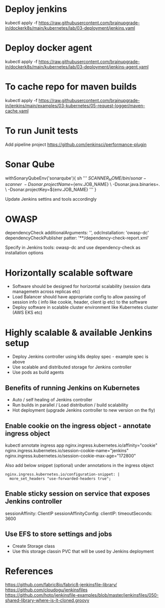 # Deploy jenkins
kubectl apply -f https://raw.githubusercontent.com/brainupgrade-in/dockerk8s/main/kubernetes/lab/03-deployment/jenkins.yaml

# Deploy docker agent
kubectl apply -f https://raw.githubusercontent.com/brainupgrade-in/dockerk8s/main/kubernetes/lab/03-deployment/jenkins-agent.yaml

# To cache repo for maven builds
kubectl apply -f https://raw.githubusercontent.com/brainupgrade-in/jenkins/main/examples/03-kubernetes/05-request-logger/maven-cache.yaml

# To run Junit tests
Add pipeline project https://github.com/jenkinsci/performance-plugin 

# Sonar Qube
withSonaryQubeEnv('sonarqube'){
    sh ''' 
    $SCANNER_HOME/bin/sonar-scanner \ 
     -Dsonar.projectName=${env.JOB_NAME} \ 
     -Dsonar.java.binaries=. \ 
      -Dsonar.projectKey=${env.JOB_NAME}
    '''
}

Update Jenkins settins and tools accordingly

# OWASP
dependencyCheck additionalArguments: '', odcInstallation: 'owasp-dc' dependencyCheckPublisher patter: '**/dependency-check-report.xml'

Specify in Jenkins tools: owasp-dc and use dependency-check as installation options

# Horizontally scalable software
- Software should be designed for horizontal scalability (session data managemetn across replicas etc)
- Load Balancer should have appropriate config to allow passing of session info ( info like cookie, header, client ip etc) to the software
- Deploy software in scalable cluster environment like Kubernetes cluster (AWS EKS etc)

# Highly scalable & available Jenkins setup
- Deploy Jenkins controller using k8s deploy spec - example spec is above 
- Use scalable and distributed storage for Jenkins controller
- Use pods as build agents
## Benefits of running Jenkins on  Kubernetes
- Auto / self healing of Jenkins controller
- Run builds in parallel / Load distribution / build scalability
- Hot deployment (upgrade Jenkins controller to new version on the fly)

## Enable cookie on the ingress object - annotate ingress object
kubectl annotate ingress app nginx.ingress.kubernetes.io/affinity="cookie" nginx.ingress.kubernetes.io/session-cookie-name="jenkins"  nginx.ingress.kubernetes.io/session-cookie-max-age="172800"

Also add below snippet (optional) under annotations in the ingress object

    nginx.ingress.kubernetes.io/configuration-snippet: |
      more_set_headers "use-forwarded-headers true";

## Enable sticky session on service that exposes Jenkins controller
  sessionAffinity: ClientIP
  sessionAffinityConfig:
    clientIP:
      timeoutSeconds: 3600
## Use EFS to store settings and jobs
- Create Storage class
- Use this storage classin PVC that will be used by Jenkins deployment

# References
https://github.com/fabric8io/fabric8-jenkinsfile-library/
https://github.com/cloudogu/jenkinsfiles
https://github.com/hoto/jenkinsfile-examples/blob/master/jenkinsfiles/050-shared-library-where-is-it-cloned.groovy
